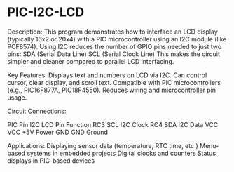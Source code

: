 # PIC-I2C-LCD

Description:
This program demonstrates how to interface an LCD display (typically 16x2 or 20x4) with a PIC microcontroller using an I2C module (like PCF8574). Using I2C reduces the number of GPIO pins needed to just two pins:
SDA (Serial Data Line)
SCL (Serial Clock Line)
This makes the circuit simpler and cleaner compared to parallel LCD interfacing.

Key Features:
Displays text and numbers on LCD via I2C.
Can control cursor, clear display, and scroll text.
Compatible with PIC microcontrollers (e.g., PIC16F877A, PIC18F4550).
Reduces wiring and microcontroller pin usage.

Circuit Connections:

PIC Pin	I2C LCD Pin	Function
RC3	SCL	I2C Clock
RC4	SDA	I2C Data
VCC	VCC	+5V Power
GND	GND	Ground


Applications:
Displaying sensor data (temperature, RTC time, etc.)
Menu-based systems in embedded projects
Digital clocks and counters
Status displays in PIC-based devices
